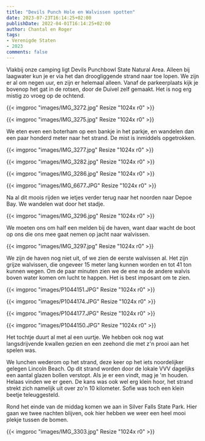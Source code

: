 ```yaml
---
title: "Devils Punch Hole en Walvissen spotten"
date: 2023-07-23T16:14:25+02:00
publishDate: 2022-04-01T16:14:25+02:00
author: Chantal en Roger
tags:
- Verenigde Staten
- 2023
comments: false
---
```


Vlakbij onze camping ligt Devils Punchbowl State Natural Area. Alleen bij laagwater kun je er via het dan droogliggende strand naar toe lopen. We zijn er al om negen uur, en zijn er helemaal alleen. Vanaf de parkeerplaats kijk je bovenop het gat in de rotsen, door de Duivel zelf gemaakt. Het is nog erg mistig zo vroeg op de ochtend.

{{< imgproc "images/IMG_3272.jpg" Resize "1024x r0" >}}

{{< imgproc "images/IMG_3275.jpg" Resize "1024x r0" >}}

We eten even een boterham op een bankje in het parkje, en wandelen dan een paar honderd meter naar het strand. De mist is inmiddels opgetrokken.

{{< imgproc "images/IMG_3277.jpg" Resize "1024x r0" >}}

{{< imgproc "images/IMG_3282.jpg" Resize "1024x r0" >}}

{{< imgproc "images/IMG_3286.jpg" Resize "1024x r0" >}}

{{< imgproc "images/IMG_6677.JPG" Resize "1024x r0" >}}

Na al dit moois rijden we ietjes verder terug naar het noorden naar Depoe Bay. We wandelen wat door het stadje.

{{< imgproc "images/IMG_3296.jpg" Resize "1024x r0" >}}

We moeten ons om half een melden bij de haven, want daar wacht de boot op ons die ons mee gaat nemen op jacht naar walvissen.

{{< imgproc "images/IMG_3297.jpg" Resize "1024x r0" >}}

We zijn de haven nog niet uit, of we zien de eerste walvissen al. Het zijn grijze walvissen, die ongeveer 15 meter lang kunnen worden en tot 41 ton kunnen wegen. Om de paar minuten zien we de ene na de andere walvis boven water komen om lucht te happen. Het is best imposant om te zien.

{{< imgproc "images/P1044151.JPG" Resize "1024x r0" >}}

{{< imgproc "images/P1044174.JPG" Resize "1024x r0" >}}

{{< imgproc "images/P1044177.JPG" Resize "1024x r0" >}}

{{< imgproc "images/P1044150.JPG" Resize "1024x r0" >}}

Het tochtje duurt al met al een uurtje. We hebben ook nog wat langsdrijvende kwallen gezien en een zeehond die met z'n prooi aan het spelen was.

We lunchen wederom op het strand, deze keer op het iets noordelijker gelegen Lincoln Beach. Op dit strand worden door de lokale VVV dagelijks een aantal glazen bollen verstopt. Als je er een vindt, mag je 'm houden. Helaas vinden we er geen. De kans was ook wel erg klein hoor, het strand strekt zich namelijk uit over zo'n 10 kilometer. Sofie was toch een klein beetje teleuggesteld.

Rond het einde van de middag komen we aan in Silver Falls State Park. Hier gaan we twee nachten blijven, ook hier hebben we weer een heel mooi plekje tussen de bomen.

{{< imgproc "images/IMG_3303.jpg" Resize "1024x r0" >}}
